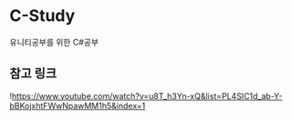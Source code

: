 # C-Study
유니티공부를 위한 C#공부

## 참고 링크

!https://www.youtube.com/watch?v=u8T_h3Yn-xQ&list=PL4SIC1d_ab-Y-bBKojxhtFWwNpawMM1h5&index=1
